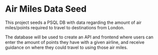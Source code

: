# Air Miles Data Seed

This project seeds a PSQL DB with data regarding the amount of air miles/points required to travel to destinations from London.

The database will be used to create an API and frontend where users can enter the amount of points they have with a given airline, and receive guidance on where they could travel to using those air miles.
